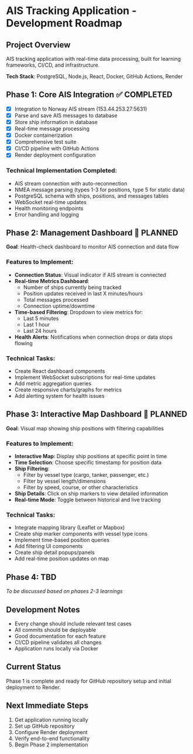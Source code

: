 # AIS Tracking Application - Development Roadmap

## Project Overview
AIS tracking application with real-time data processing, built for learning frameworks, CI/CD, and infrastructure.

**Tech Stack**: PostgreSQL, Node.js, React, Docker, GitHub Actions, Render

## Phase 1: Core AIS Integration ✅ COMPLETED
- [x] Integration to Norway AIS stream (153.44.253.27:5631)
- [x] Parse and save AIS messages to database
- [x] Store ship information in database
- [x] Real-time message processing
- [x] Docker containerization
- [x] Comprehensive test suite
- [x] CI/CD pipeline with GitHub Actions
- [x] Render deployment configuration

### Technical Implementation Completed:
- AIS stream connection with auto-reconnection
- NMEA message parsing (types 1-3 for positions, type 5 for static data)
- PostgreSQL schema with ships, positions, and messages tables
- WebSocket real-time updates
- Health monitoring endpoints
- Error handling and logging

## Phase 2: Management Dashboard 🔄 PLANNED
**Goal**: Health-check dashboard to monitor AIS connection and data flow

### Features to Implement:
- **Connection Status**: Visual indicator if AIS stream is connected
- **Real-time Metrics Dashboard**:
  - Number of ships currently being tracked
  - Position updates received in last X minutes/hours
  - Total messages processed
  - Connection uptime/downtime
- **Time-based Filtering**: Dropdown to view metrics for:
  - Last 5 minutes
  - Last 1 hour  
  - Last 24 hours
- **Health Alerts**: Notifications when connection drops or data stops flowing

### Technical Tasks:
- Create React dashboard components
- Implement WebSocket subscriptions for real-time updates
- Add metric aggregation queries
- Create responsive charts/graphs for metrics
- Add alerting system for health issues

## Phase 3: Interactive Map Dashboard 🔄 PLANNED
**Goal**: Visual map showing ship positions with filtering capabilities

### Features to Implement:
- **Interactive Map**: Display ship positions at specific point in time
- **Time Selection**: Choose specific timestamp for position data
- **Ship Filtering**:
  - Filter by vessel type (cargo, tanker, passenger, etc.)
  - Filter by vessel length/dimensions
  - Filter by speed, course, or other characteristics
- **Ship Details**: Click on ship markers to view detailed information
- **Real-time Mode**: Toggle between historical and live tracking

### Technical Tasks:
- Integrate mapping library (Leaflet or Mapbox)
- Create ship marker components with vessel type icons
- Implement time-based position queries
- Add filtering UI components
- Create ship detail popups/panels
- Add real-time position updates on map

## Phase 4: TBD
*To be discussed based on phases 2-3 learnings*

## Development Notes
- Every change should include relevant test cases
- All commits should be deployable
- Good documentation for each feature
- CI/CD pipeline validates all changes
- Application runs locally via Docker

## Current Status
Phase 1 is complete and ready for GitHub repository setup and initial deployment to Render.

## Next Immediate Steps
1. Get application running locally
2. Set up GitHub repository
3. Configure Render deployment
4. Verify end-to-end functionality
5. Begin Phase 2 implementation